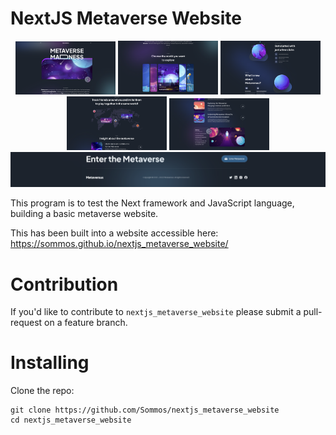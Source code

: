 # NextJS Metaverse Website

<p align="center">
    <img src="image_0.png" width="160"/>
    <img src="image_1.png" width="160"/>
    <img src="image_2.png" width="160"/>
    <img src="image_3.png" width="160"/>
    <img src="image_4.png" width="160"/>
    <img src="image_5.png" width="800"/>
</p>

This program is to test the Next framework and JavaScript language, building a basic metaverse website.

This has been built into a website accessible here: https://sommos.github.io/nextjs_metaverse_website/

# Contribution

If you'd like to contribute to `nextjs_metaverse_website` please submit a pull-request on a feature branch.

# Installing

Clone the repo:

    git clone https://github.com/Sommos/nextjs_metaverse_website
    cd nextjs_metaverse_website
